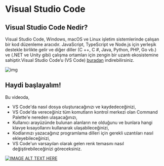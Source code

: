 # Visual Studio Code

## Visual Studio Code Nedir?

Visual Studio Code, Windows, macOS ve Linux işletim sistemlerinde çalışan bir kod düzenleme aracıdır. JavaScript, TypeScript ve Node.js için yerleşik destekle birlikte gelir ve diğer diller (C ++, C #, Java, Python, PHP, Go vb.) ve (.NET ve Unity gibi) çalışma ortamları için zengin bir uzantı ekosistemine sahiptir.Visual Studio Code’u (VS Code) [buradan](https://code.visualstudio.com/) indirebilirsiniz. 

![img](https://lh6.googleusercontent.com/aoZu4-ZwEQHlH9WUgDooK8-FWXMYMG96rI3tH_DeezNjCr0-AzdGMN3ZB7ZSEYx9i51DFJQVbIsHpVXyxHmQvvl8Qq8lM6yD23AN1D82ovUv7I8g_6N1NhZlFElMseBc30-6Kx0eiQI)



## Haydi başlayalım!

Bu videoda,

- VS Code'da nasıl dosya oluşturacağınızı ve kaydedeceğinizi,
- VS Code'da vereceğiniz tüm komutların kontrol merkezi olan Command Palette'e nereden ulaşacağınızı,
- Kullanıcı arayüzünde bulunan alanların ne olduğunu ve bunlara hangi klavye kısayollarını kullanarak ulaşabileceğinizi,
- Kodlarınızı yazacağınız programlama dilleri için gerekli uzantıları nasıl ekleyebileceğinizi,
- VS Code'un varsayılan olarak gelen renk temasını nasıl değiştirebileceğinizi göreceksiniz.

[![IMAGE ALT TEXT HERE](https://img.youtube.com/vi/S320N3sxinE/0.jpg)](https://www.youtube.com/watch?v=S320N3sxinE)





